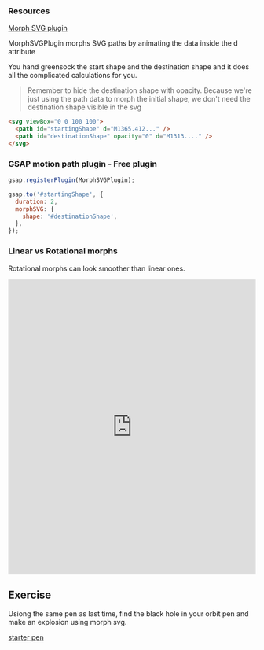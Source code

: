 
### Resources

[Morph SVG plugin](https://greensock.com/docs/v3/Plugins/MorphSVGPlugin)

MorphSVGPlugin morphs SVG paths by animating the data inside the d attribute

You hand greensock the start shape and the destination shape and it does all the complicated calculations for you.

> Remember to hide the destination shape with opacity. Because we're just using the path data to morph the initial shape, we don't need the destination shape visible in the svg

```html
<svg viewBox="0 0 100 100">
  <path id="startingShape" d="M1365.412..." />
  <path id="destinationShape" opacity="0" d="M1313...." />
</svg>
```

### GSAP motion path plugin - Free plugin

```js
gsap.registerPlugin(MorphSVGPlugin);

gsap.to('#startingShape', {
  duration: 2,
  morphSVG: {
    shape: '#destinationShape',
  },
});
```

### Linear vs Rotational morphs

Rotational morphs can look smoother than linear ones.

<iframe height="600" style="width: 100%;" scrolling="no" title="MorphSVG type:&quot;rotational&quot; for more natural morphs" src="https://codepen.io/GreenSock/embed/vvjOGq?height=265&theme-id=light&default-tab=result" frameborder="no" loading="lazy" allowtransparency="true" allowfullscreen="true">
  See the Pen <a href='https://codepen.io/GreenSock/pen/vvjOGq'>MorphSVG type:&quot;rotational&quot; for more natural morphs</a> by GreenSock
  (<a href='https://codepen.io/GreenSock'>@GreenSock</a>) on <a href='https://codepen.io'>CodePen</a>.
</iframe>

## Exercise

Usiong the same pen as last time, find the black hole in your orbit pen and make an explosion using morph svg.

[starter pen](https://codepen.io/svganimationworkshop/pen/WNvOXEQ)
